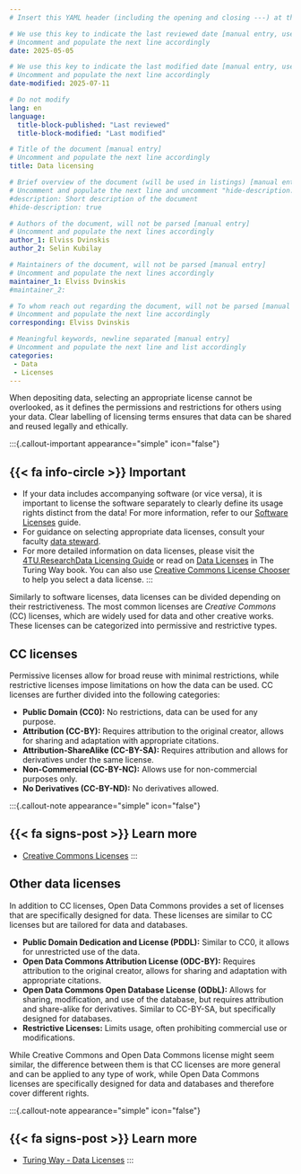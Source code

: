 ```yaml
---
# Insert this YAML header (including the opening and closing ---) at the beginning of the document and fill it out accordingly

# We use this key to indicate the last reviewed date [manual entry, use YYYY-MM-DD]
# Uncomment and populate the next line accordingly
date: 2025-05-05

# We use this key to indicate the last modified date [manual entry, use YYYY-MM-DD]
# Uncomment and populate the next line accordingly
date-modified: 2025-07-11

# Do not modify
lang: en
language: 
  title-block-published: "Last reviewed"
  title-block-modified: "Last modified"

# Title of the document [manual entry]
# Uncomment and populate the next line accordingly
title: Data licensing

# Brief overview of the document (will be used in listings) [manual entry]
# Uncomment and populate the next line and uncomment "hide-description: true".
#description: Short description of the document
#hide-description: true

# Authors of the document, will not be parsed [manual entry]
# Uncomment and populate the next lines accordingly
author_1: Elviss Dvinskis
author_2: Selin Kubilay

# Maintainers of the document, will not be parsed [manual entry]
# Uncomment and populate the next lines accordingly
maintainer_1: Elviss Dvinskis
#maintainer_2:

# To whom reach out regarding the document, will not be parsed [manual entry]
# Uncomment and populate the next line accordingly
corresponding: Elviss Dvinskis

# Meaningful keywords, newline separated [manual entry]
# Uncomment and populate the next line and list accordingly
categories: 
 - Data
 - Licenses
---
```


When depositing data, selecting an appropriate license cannot be overlooked, as it defines the permissions and restrictions for others using your data. Clear labelling of licensing terms ensures that data can be shared and reused legally and ethically. 

:::{.callout-important appearance="simple" icon="false"}
## {{< fa info-circle >}} Important
- If your data includes accompanying software (or vice versa), it is important to license the software separately to clearly define its usage rights distinct from the data! For more information, refer to our [Software Licenses](../../software/documentation/license.md) guide.
- For guidance on selecting appropriate data licenses, consult your faculty [data steward](https://www.tudelft.nl/library/research-data-management/r/support/data-stewardship/contact). 
- For more detailed information on data licenses, please visit the [4TU.ResearchData Licensing Guide](https://data.4tu.nl/info/en/use/publish-cite/upload-your-data-in-our-data-repository/licencing) or read on [Data Licenses](https://book.the-turing-way.org/reproducible-research/licensing/licensing-data) in The Turing Way book. You can also use [Creative Commons License Chooser](https://creativecommons.org/chooser/) to help you select a data license. 
:::

Similarly to software licenses, data licenses can be divided depending on their restrictiveness. The most common licenses are *Creative Commons* (CC) licenses, which are widely used for data and other creative works. These licenses can be categorized into permissive and restrictive types.

## CC licenses

Permissive licenses allow for broad reuse with minimal restrictions, while restrictive licenses impose limitations on how the data can be used. CC licenses are further divided into the following categories:

- **Public Domain (CC0):** No restrictions, data can be used for any purpose.
- **Attribution (CC-BY):** Requires attribution to the original creator, allows for sharing and adaptation with appropriate citations.
- **Attribution-ShareAlike (CC-BY-SA):** Requires attribution and allows for derivatives under the same license.
- **Non-Commercial (CC-BY-NC):** Allows use for non-commercial purposes only.
- **No Derivatives (CC-BY-ND):** No derivatives allowed.

:::{.callout-note appearance="simple" icon="false"}
## {{< fa signs-post >}} Learn more
- [Creative Commons Licenses](https://creativecommons.org/share-your-work/cclicenses/)
:::

## Other data licenses

In addition to CC licenses, Open Data Commons provides a set of licenses that are specifically designed for data. These licenses are similar to CC licenses but are tailored for data and databases. 

- **Public Domain Dedication and License (PDDL):** Similar to CC0, it allows for unrestricted use of the data.
- **Open Data Commons Attribution License (ODC-BY):** Requires attribution to the original creator, allows for sharing and adaptation with appropriate citations.
- **Open Data Commons Open Database License (ODbL):** Allows for sharing, modification, and use of the database, but requires attribution and share-alike for derivatives. Similar to CC-BY-SA, but specifically designed for databases.
- **Restrictive Licenses:** Limits usage, often prohibiting commercial use or modifications.

While Creative Commons and Open Data Commons license might seem similar, the difference between them is that CC licenses are more general and can be applied to any type of work, while Open Data Commons licenses are specifically designed for data and databases and therefore cover different rights.

:::{.callout-note appearance="simple" icon="false"}
## {{< fa signs-post >}} Learn more
- [Turing Way - Data Licenses](https://book.the-turing-way.org/reproducible-research/licensing/licensing-data)
:::